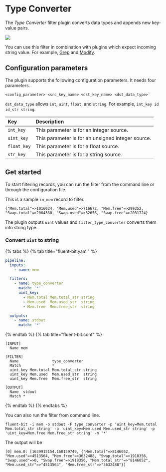 # Type Converter

The _Type Converter_ filter plugin converts data types and appends new key-value pairs.

<img referrerpolicy="no-referrer-when-downgrade" src="https://static.scarf.sh/a.png?x-pxid=8984f540-d95a-462b-8a08-09f72f5fab63" />

You can use this filter in combination with plugins which expect incoming string value. For example, [Grep](grep.md) and [Modify](modify.md).

## Configuration parameters

The plugin supports the following configuration parameters. It needs four parameters.

```text
<config_parameter> <src_key_name> <dst_key_name> <dst_data_type>`
```

`dst_data_type` allows `int`, `uint`, `float`, and `string`. For example, `int_key id id_str string`.

| Key | Description |
| :--- | :--- |
| `int_key` | This parameter is for an integer source.|
| `uint_key` | This parameter is for an unsigned integer source.|
| `float_key` | This parameter is for a float source.|
| `str_key` | This parameter is for a string source.|

## Get started

To start filtering records, you can run the filter from the command line or through the configuration file.

This is a sample `in_mem` record to filter.

```text
{"Mem.total"=>1016024, "Mem.used"=>716672, "Mem.free"=>299352, "Swap.total"=>2064380, "Swap.used"=>32656, "Swap.free"=>2031724}
```

The plugin outputs `uint` values and `filter_type_converter` converts them into string type.

### Convert `uint` to string

{% tabs %}
{% tab title="fluent-bit.yaml" %}

```yaml
pipeline:
  inputs:
    - name: mem

  filters:
    - name: type_converter
      match: '*'
      uint_key:
        - Mem.total Mem.total_str string
        - Mem.used  Mem.used_str  string
        - Mem.free  Mem.free_str  string

  outputs:
    - name: stdout
      match: '*'
```

{% endtab %}
{% tab title="fluent-bit.conf" %}

```text
[INPUT]
  Name mem

[FILTER]
  Name               type_converter
  Match              *
  uint_key Mem.total Mem.total_str string
  uint_key Mem.used  Mem.used_str  string
  uint_key Mem.free  Mem.free_str  string

[OUTPUT]
  Name  stdout
  Match *
```

{% endtab %}
{% endtabs %}

You can also run the filter from command line.

```shell
fluent-bit -i mem -o stdout -F type_converter -p 'uint_key=Mem.total Mem.total_str string' -p 'uint_key=Mem.used Mem.used_str string' -p 'uint_key=Mem.free Mem.free_str string' -m '*'
```

The output will be

```text
[0] mem.0: [1639915154.160159749, {"Mem.total"=>8146052, "Mem.used"=>4513564, "Mem.free"=>3632488, "Swap.total"=>1918356, "Swap.used"=>0, "Swap.free"=>1918356, "Mem.total_str"=>"8146052", "Mem.used_str"=>"4513564", "Mem.free_str"=>"3632488"}]
```
